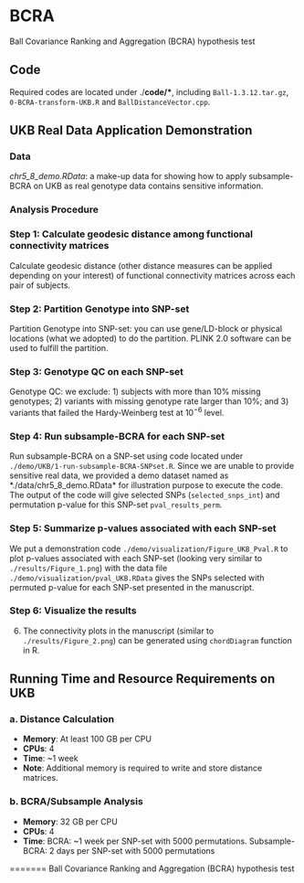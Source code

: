 # BCRA

Ball Covariance Ranking and Aggregation (BCRA) hypothesis test

## Code

Required codes are located under ./**code/\***, including `Ball-1.3.12.tar.gz`, `0-BCRA-transform-UKB.R` and `BallDistanceVector.cpp`.


## UKB Real Data Application Demonstration

### Data
*chr5_8_demo.RData*: a make-up data for showing how to apply subsample-BCRA on UKB as real genotype data contains sensitive information.

### Analysis Procedure

### Step 1: Calculate geodesic distance among functional connectivity matrices
Calculate geodesic distance (other distance measures can be applied depending on your interest) of functional connectivity matrices across each pair of subjects.

### Step 2: Partition Genotype into SNP-set
Partition Genotype into SNP-set: you can use gene/LD-block or physical locations (what we adopted) to do the partition. PLINK 2.0 software can be used to fulfill the partition.

### Step 3: Genotype QC on each SNP-set
Genotype QC: we exclude: 1) subjects with more than 10% missing genotypes; 2) variants with missing genotype rate larger than 10%; and 3) variants that failed the Hardy-Weinberg test at $10^{-6}$ level.

### Step 4: Run subsample-BCRA for each SNP-set
Run subsample-BCRA on a SNP-set using code located under `./demo/UKB/1-run-subsample-BCRA-SNPset.R`. Since we are unable to provide sensitive real data, we provided a demo dataset named as \*./data/chr5_8_demo.RData\* for illustration purpose to execute the code. The output of the code will give selected SNPs (`selected_snps_int`) and permutation p-value for this SNP-set `pval_results_perm`.

### Step 5: Summarize p-values associated with each SNP-set
We put a demonstration code `./demo/visualization/Figure_UKB_Pval.R` to plot p-values associated with each SNP-set (looking very similar to `./results/Figure_1.png`) with the data file `./demo/visualization/pval_UKB.RData` gives the SNPs selected with permuted p-value for each SNP-set presented in the manuscript.

### Step 6: Visualize the results
6. The connectivity plots in the manuscript (similar to `./results/Figure_2.png`) can be generated using `chordDiagram` function in R.

## Running Time and Resource Requirements on UKB

### a. Distance Calculation
- **Memory**: At least 100 GB per CPU
- **CPUs**: 4  
- **Time**: ~1 week  
- **Note**: Additional memory is required to write and store distance matrices.

### b. BCRA/Subsample Analysis
  - **Memory**: 32 GB per CPU 
  - **CPUs**: 4  
  - **Time**: BCRA: ~1 week per SNP-set with 5000 permutations. Subsample-BCRA: 2 days per SNP-set with 5000 permutations

=======
Ball Covariance Ranking and Aggregation (BCRA) hypothesis test
